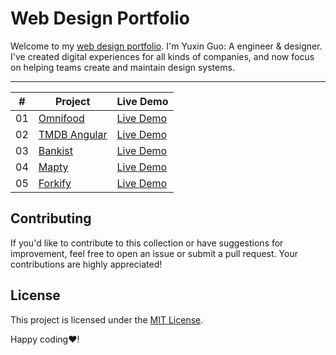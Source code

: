 # Web Design Portfolio

Welcome to my [web design portfolio](https://timothyguo86.github.io/web-design-portfolio/). I'm Yuxin Guo: A engineer &
designer. I've created digital experiences for all kinds of companies, and now focus on helping teams create and
maintain design systems.

---

| #  | Project                                                                                      | Live Demo                                                                           |
|:--:|----------------------------------------------------------------------------------------------|-------------------------------------------------------------------------------------|
| 01 | [Omnifood](https://github.com/timothyguo86/web-design-portfolio/tree/main/projects/Omnifood) | [Live Demo](https://timothyguo86.github.io/web-design-portfolio/projects/Omnifood/) |
| 02 | [TMDB Angular](https://github.com/timothyguo86/tmdb-angular)                                 | [Live Demo](https://timothyguo86.github.io/tmdb-angular/)                           |
| 03 | [Bankist](https://github.com/timothyguo86/web-design-portfolio/tree/main/projects/Bankist)   | [Live Demo](https://timothyguo86.github.io/web-design-portfolio/projects/Bankist/)  |
| 04 | [Mapty](https://github.com/timothyguo86/web-design-portfolio/tree/main/projects/Mapty)       | [Live Demo](https://timothyguo86.github.io/web-design-portfolio/projects/Mapty/)    |
| 05 | [Forkify](https://github.com/timothyguo86/web-design-portfolio/tree/main/projects/Forkify)   | [Live Demo](https://timothyguo86.github.io/web-design-portfolio/projects/Forkify/)  |

## Contributing

If you'd like to contribute to this collection or have suggestions for improvement, feel free to open an issue or submit
a pull request. Your contributions are highly appreciated!

## License

This project is licensed under the [MIT License](./LICENSE).

Happy coding❤️!
